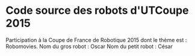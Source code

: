 Code source des robots d'UTCoupe 2015
=======

Participation à la Coupe de France de Robotique 2015 dont le thème est : Robomovies.
Nom du gros robot : Oscar
Nom du petit robot : César
